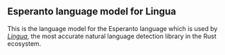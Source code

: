 ## Esperanto language model for Lingua

This is the language model for the Esperanto language which is used by 
[*Lingua*](https://github.com/pemistahl/lingua-rs), 
the most accurate natural language detection library in the Rust ecosystem.